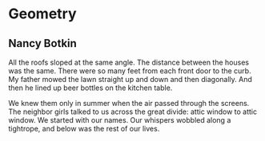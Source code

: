 # Geometry
## Nancy Botkin
All the roofs sloped at the same angle.
The distance between the houses was the same.
There were so many feet from each front door
to the curb. My father mowed the lawn
straight up and down and then diagonally.
And then he lined up beer bottles on the kitchen table.

We knew them only in summer when the air
passed through the screens. The neighbor girls
talked to us across the great divide: attic window
to attic window. We started with our names.
Our whispers wobbled along a tightrope,
and below was the rest of our lives.